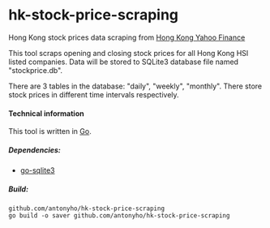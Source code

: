 # hk-stock-price-scraping
Hong Kong stock prices data scraping from [Hong Kong Yahoo Finance](https://hk.finance.yahoo.com/)

This tool scraps opening and closing stock prices for all Hong Kong HSI listed companies. Data will be stored to SQLite3 database file named "stockprice.db".

There are 3 tables in the database: "daily", "weekly", "monthly". There store stock prices in different time intervals respectively.


#### Technical information

This tool is written in [Go](https://golang.org/).

##### Dependencies:

- [go-sqlite3](https://github.com/mattn/go-sqlite3)

##### Build:
```
github.com/antonyho/hk-stock-price-scraping
go build -o saver github.com/antonyho/hk-stock-price-scraping
```
